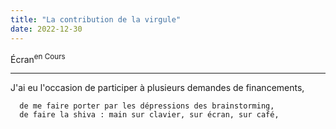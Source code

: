 ```yaml
---
title: "La contribution de la virgule"
date: 2022-12-30
---
```




Écran<sup>en Cours</sup>

----

J'ai eu l'occasion de participer à plusieurs demandes de financements, 

      de me faire porter par les dépressions des brainstorming, 
      de faire la shiva : main sur clavier, sur écran, sur café, 
